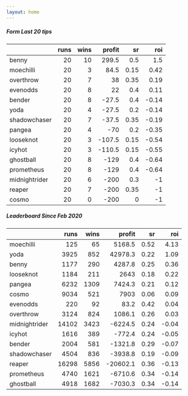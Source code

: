 ```yaml
---   
layout: home   
---   
```



##### Form Last 20 tips   

|               |   runs |   wins |   profit |   sr |   roi |
|:--------------|-------:|-------:|---------:|-----:|------:|
| benny         |     20 |     10 |    299.5 | 0.5  |  1.5  |
| moechilli     |     20 |      3 |     84.5 | 0.15 |  0.42 |
| overthrow     |     20 |      7 |     38   | 0.35 |  0.19 |
| evenodds      |     20 |      8 |     22   | 0.4  |  0.11 |
| bender        |     20 |      8 |    -27.5 | 0.4  | -0.14 |
| yoda          |     20 |      4 |    -27.5 | 0.2  | -0.14 |
| shadowchaser  |     20 |      7 |    -37.5 | 0.35 | -0.19 |
| pangea        |     20 |      4 |    -70   | 0.2  | -0.35 |
| looseknot     |     20 |      3 |   -107.5 | 0.15 | -0.54 |
| icyhot        |     20 |      3 |   -110.5 | 0.15 | -0.55 |
| ghostball     |     20 |      8 |   -129   | 0.4  | -0.64 |
| prometheus    |     20 |      8 |   -129   | 0.4  | -0.64 |
| midnightrider |     20 |      6 |   -200   | 0.3  | -1    |
| reaper        |     20 |      7 |   -200   | 0.35 | -1    |
| cosmo         |     20 |      0 |   -200   | 0    | -1    |

##### Leaderboard Since Feb 2020   

|               |   runs |   wins |   profit |   sr |   roi |
|:--------------|-------:|-------:|---------:|-----:|------:|
| moechilli     |    125 |     65 |   5168.5 | 0.52 |  4.13 |
| yoda          |   3925 |    852 |  42978.3 | 0.22 |  1.09 |
| benny         |   1177 |    290 |   4287.8 | 0.25 |  0.36 |
| looseknot     |   1184 |    211 |   2643   | 0.18 |  0.22 |
| pangea        |   6232 |   1309 |   7424.3 | 0.21 |  0.12 |
| cosmo         |   9034 |    521 |   7903   | 0.06 |  0.09 |
| evenodds      |    220 |     92 |     83.2 | 0.42 |  0.04 |
| overthrow     |   3124 |    824 |   1086.1 | 0.26 |  0.03 |
| midnightrider |  14102 |   3423 |  -6224.5 | 0.24 | -0.04 |
| icyhot        |   1616 |    389 |   -772.4 | 0.24 | -0.05 |
| bender        |   2004 |    581 |  -1321.8 | 0.29 | -0.07 |
| shadowchaser  |   4504 |    836 |  -3938.8 | 0.19 | -0.09 |
| reaper        |  16298 |   5856 | -20602.1 | 0.36 | -0.13 |
| prometheus    |   4740 |   1621 |  -6710.6 | 0.34 | -0.14 |
| ghostball     |   4918 |   1682 |  -7030.3 | 0.34 | -0.14 |
